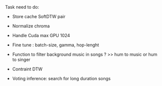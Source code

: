 Task need to do:

+ Store cache SoftDTW pair
+ Normalize chroma
+ Handle Cuda max GPU 1024
+ Fine tune : batch-size, gamma, hop-lenght

+ Function to filter background music in songs ? >> hum to music or hum to singer
+ Contraint DTW 

+ Voting inference: search for long duration songs